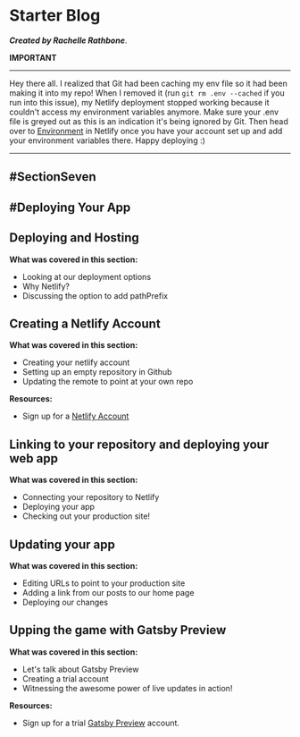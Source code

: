 # Starter Blog
___Created by Rachelle Rathbone___.

**IMPORTANT**
***********************
Hey there all. I realized that Git had been caching my env file so it had been making it into my repo! When I removed it (run `git rm .env --cached` if you run into this issue), my Netlify deployment stopped working because it couldn't access my environment variables anymore. Make sure your .env file is greyed out as this is an indication it's being ignored by Git. Then head over to [Environment](https://app.netlify.com/sites/rachellerathbone/settings/deploys#environment) in Netlify once you have your account set up and add your environment variables there. Happy deploying :)
***********************

## #SectionSeven
## #Deploying Your App

## Deploying and Hosting
**What was covered in this section:**
- Looking at our deployment options
- Why Netlify?
- Discussing the option to add pathPrefix

## Creating a Netlify Account
**What was covered in this section:**
- Creating your netlify account
- Setting up an empty repository in Github
- Updating the remote to point at your own repo

**Resources:**
- Sign up for a [Netlify Account](https://app.netlify.com/signup)

## Linking to your repository and deploying your web app
**What was covered in this section:**
- Connecting your repository to Netlify
- Deploying your app
- Checking out your production site!

## Updating your app
**What was covered in this section:**
- Editing URLs to point to your production site
- Adding a link from our posts to our home page
- Deploying our changes

## Upping the game with Gatsby Preview
**What was covered in this section:**
- Let's talk about Gatsby Preview
- Creating a trial account
- Witnessing the awesome power of live updates in action!

**Resources:**
- Sign up for a trial [Gatsby Preview](https://www.gatsbyjs.com/dashboard/login) account.
